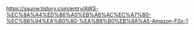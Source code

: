 https://ssunw.tistory.com/entry/AWS-%EC%8A%A4%ED%86%A0%EB%A6%AC%EC%A7%80-%EC%B6%94%EA%B0%80-%EA%B8%B0%EB%8A%A5-Amazon-FSx-1